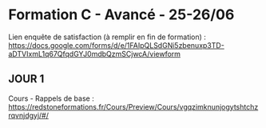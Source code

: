 # Formation C - Avancé - 25-26/06

Lien enquête de satisfaction (à remplir en fin de formation) : https://docs.google.com/forms/d/e/1FAIpQLSdGNi5zbenuxp3TD-aDTVIxmL1q67QfqdGYJ0mdbQzmSCjwcA/viewform

## JOUR 1

Cours - Rappels de base : https://redstoneformations.fr/Cours/Preview/Cours/vgqzimknunjogytshtchzrqvnjdgyj/#/
